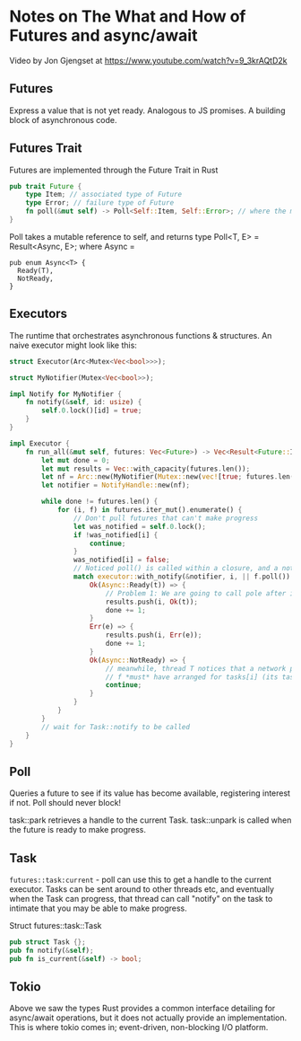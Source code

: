 # Notes on The What and How of Futures and async/await
Video by Jon Gjengset at https://www.youtube.com/watch?v=9_3krAQtD2k

## Futures
Express a value that is not yet ready. Analogous to JS promises. A building block of asynchronous code.

## Futures Trait
Futures are implemented through the Future Trait in Rust
```rust
pub trait Future {
    type Item; // associated type of Future
    type Error; // failure type of Future
    fn poll(&mut self) -> Poll<Self::Item, Self::Error>; // where the magic happens
}
```

Poll takes a mutable reference to self, and returns type Poll<T, E> = Result<Async<T>, E>; where Async =

```
pub enum Async<T> {
  Ready(T),
  NotReady,
}
```

## Executors
The runtime that orchestrates asynchronous functions & structures. An naive executor might look like this:

```rust
struct Executor(Arc<Mutex<Vec<bool>>>);

struct MyNotifier(Mutex<Vec<bool>>);

impl Notify for MyNotifier {
    fn notify(&self, id: usize) {
        self.0.lock()[id] = true;
    }
}

impl Executor {
    fn run_all(&mut self, futures: Vec<Future>) -> Vec<Result<Future::Item, Future::Error>> {
        let mut done = 0;
        let mut results = Vec::with_capacity(futures.len());
        let nf = Arc::new(MyNotifier(Mutex::new(vec![true; futures.len()])));
        let notifier = NotifyHandle::new(nf);

        while done != futures.len() {
            for (i, f) in futures.iter_mut().enumerate() {
                // Don't pull futures that can't make progress
                let was_notified = self.0.lock();
                if !was_notified[i] {
                    continue;
                }
                was_notified[i] = false;
                // Noticed poll() is called within a closure, and a notifier for the entire executor + a particular id is given
                match executor::with_notify(&notifier, i, || f.poll()) {
                    Ok(Async::Ready(t)) => {
                        // Problem 1: We are going to call pole after it's done
                        results.push(i, Ok(t));
                        done += 1;
                    }
                    Err(e) => {
                        results.push(i, Err(e));
                        done += 1;
                    }
                    Ok(Async::NotReady) => {
                        // meanwhile, thread T notices that a network packet arrived
                        // f *must* have arranged for tasks[i] (its task) to be notified later
                        continue;
                    }
                }
            }
        }
        // wait for Task::notify to be called
    }
}
```

## Poll
Queries a future to see if its value has become available, registering interest if not. Poll should never block!

task::park retrieves a handle to the current Task. task::unpark is called when the future is ready to make progress.

## Task
`futures::task:current` - poll can use this to get a handle to the current executor. Tasks can be sent around to other threads etc, and eventually when the Task can progress, that thread can call "notify" on the task to intimate that you may be able to make progress.

Struct futures::task::Task
```rust
pub struct Task {};
pub fn notify(&self);
pub fn is_current(&self) -> bool;
```

## Tokio
Above we saw the types Rust provides a common interface detailing for async/await operations, but it does not actually provide an implementation. This is where tokio comes in; event-driven, non-blocking I/O platform.
